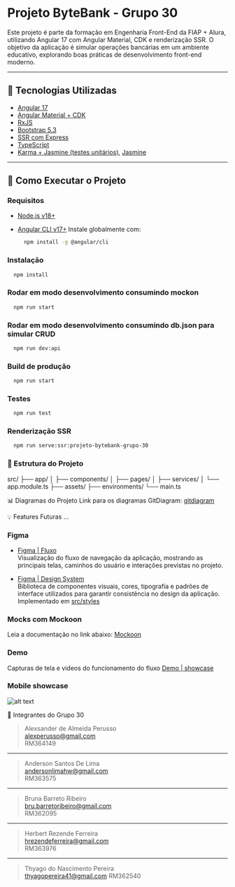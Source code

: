 # Projeto ByteBank - Grupo 30

Este projeto é parte da formação em Engenharia Front-End da FIAP + Alura, utilizando Angular 17 com Angular Material, CDK e renderização SSR. O objetivo da aplicação é simular operações bancárias em um ambiente educativo, explorando boas práticas de desenvolvimento front-end moderno.

---

## 🧰 Tecnologias Utilizadas

- [Angular 17](https://angular.dev)
- [Angular Material + CDK](https://material.angular.io/)
- [RxJS](https://rxjs.dev/)
- [Bootstrap 5.3](https://getbootstrap.com/docs/5.3/getting-started/introduction/)
- [SSR com Express](https://expressjs.com/)
- [TypeScript](https://www.typescriptlang.org/)
- [Karma + Jasmine (testes unitários)](https://karma-runner.github.io/latest/index.html), [Jasmine](https://jasmine.github.io/)

---

## 🚀 Como Executar o Projeto

### Requisitos

- [Node.js v18+](https://nodejs.org/en/download/)

- [Angular CLI v17+](https://angular.dev/tools/cli)
  Instale globalmente com:

  ```bash
    npm install -g @angular/cli
  ```

### Instalação

```bash
  npm install
```

### Rodar em modo desenvolvimento consumindo mockon

```bash
  npm run start
```

### Rodar em modo desenvolvimento consumindo db.json para simular CRUD

```bash
  npm run dev:api
```

### Build de produção

```bash
  npm run start
```

### Testes

```bash
  npm run test
```

### Renderização SSR

```bash
  npm run serve:ssr:projeto-bytebank-grupo-30
```

### 📁 Estrutura do Projeto

src/
├── app/
│ ├── components/
│ ├── pages/
│ ├── services/
│ └── app.module.ts
├── assets/
├── environments/
└── main.ts

📊 Diagramas do Projeto
Link para os diagramas GitDiagram:
[gitdiagram](https://gitdiagram.com/brubribeiro/projeto-bytebank-grupo-30)

💡 Features Futuras
...

### Figma

- [Figma | Fluxo](https://www.figma.com/design/195jMSq979FiewTWRE0Ltl/Tech-Challenge?node-id=1-166&p=f)  
  Visualização do fluxo de navegação da aplicação, mostrando as principais telas, caminhos do usuário e interações previstas no projeto.

- [Figma | Design System](https://www.figma.com/design/195jMSq979FiewTWRE0Ltl/Tech-Challenge?node-id=0-1&p=f)  
  Biblioteca de componentes visuais, cores, tipografia e padrões de interface utilizados para garantir consistência no design da aplicação.
  Implementado em
  [src/styles](src/styles)

### Mocks com Mockoon

Leia a documentação no link abaixo:
[Mockoon](./src/mocks/README.MD)

### Demo

Capturas de tela e videos do funcionamento do fluxo
[Demo | showcase](showcase/index.md)

### Mobile showcase

![alt text](showcase/release_1.0.0/images/mobile_show_case.gif)

👥 Integrantes do Grupo 30

> Alexsander de Almeida Perusso  
> alexperusso@gmail.com  
> RM364149

---

> Anderson Santos De Lima  
> andersonlimahw@gmail.com  
> RM363575

---

> Bruna Barreto Ribeiro  
> bru.barretoribeiro@gmail.com  
> RM362095

---

> Herbert Rezende Ferreira  
> hrezendeferreira@gmail.com  
> RM363976

---

> Thyago do Nascimento Pereira  
> thyagopereira41@gmail.com
> RM362540
